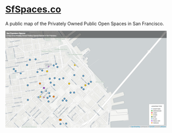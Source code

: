 # [SfSpaces.co](http://www.sfspaces.co)

A public map of the Privately Owned Public Open Spaces in San Francisco.

![Image of Map](https://github.com/jrejaud/SFPoposMap/blob/master/download.png?raw=true)
